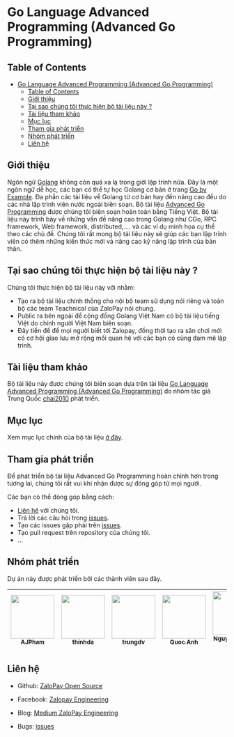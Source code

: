 # Go Language Advanced Programming (Advanced Go Programming)

## Table of Contents
- [Go Language Advanced Programming (Advanced Go Programming)](#Go-Language-Advanced-Programming-Advanced-Go-Programming)
  - [Table of Contents](#Table-of-Contents)
  - [Giới thiệu](#Gi%E1%BB%9Bi-thi%E1%BB%87u)
  - [Tại sao chúng tôi thực hiện bộ tài liệu này ?](#T%E1%BA%A1i-sao-ch%C3%BAng-t%C3%B4i-th%E1%BB%B1c-hi%E1%BB%87n-b%E1%BB%99-t%C3%A0i-li%E1%BB%87u-n%C3%A0y)
  - [Tài liệu tham khảo](#T%C3%A0i-li%E1%BB%87u-tham-kh%E1%BA%A3o)
  - [Mục lục](#M%E1%BB%A5c-l%E1%BB%A5c)
  - [Tham gia phát triển](#Tham-gia-ph%C3%A1t-tri%E1%BB%83n)
  - [Nhóm phát triển](#Nh%C3%B3m-ph%C3%A1t-tri%E1%BB%83n)
  - [Liên hệ](#Li%C3%AAn-h%E1%BB%87)
  
## Giới thiệu

Ngôn ngữ [Golang]() không còn quá xa lạ trong giới lập trình nữa. Đây là một ngôn ngữ dễ học, các bạn có thể tự học Golang cơ bản ở trang [Go by Example](https://gobyexample.com/). Đa phần các tài liệu về Golang từ cơ bản hay đến nâng cao đều do các nhà lập trình viên nước ngoài biên soạn. Bộ tài liệu [Advanced Go Programming](#Go-Language-Advanced-Programming-Advanced-Go-Programming) được chúng tôi biên soạn hoàn toàn bằng Tiếng Việt. Bộ tài liệu này trình bày về những vấn đề nâng cao trong Golang như CGo, RPC framework, Web framework, distributed,.... và các ví dụ minh họa cụ thể theo các chủ đề. Chúng tôi rất mong bộ tài liệu này sẽ giúp các bạn lập trình viên có thêm những kiến thức mới và nâng cao kỹ năng lập trình của bản thân.

## Tại sao chúng tôi thực hiện bộ tài liệu này ?

Chúng tôi thực hiện bộ tài liệu này với nhằm:

- Tạo ra bộ tài liệu chính thống cho nội bộ team sử dụng nói riêng và toàn bộ các team Teachnical của ZaloPay nói chung.
- Public ra bên ngoài để cộng đồng Golang Việt Nam có bộ tài liệu tiếng Việt do chính người Việt Nam biên soạn.
- Đây tiền đề để mọi người biết tới Zalopay, đồng thời tạo ra sân chơi mới có cơ hội giao lưu mở rộng mối quan hệ với các bạn có cùng đam mê lập trình.
  
## Tài liệu tham khảo

Bộ tài liệu này được chúng tôi biên soạn dựa trên tài liệu [Go Language Advanced Programming (Advanced Go Programming)](https://github.com/chai2010/advanced-go-programming-book) do nhóm tác giả Trung Quốc [chai2010](https://github.com/chai2010) phát triển.

## Mục lục

Xem mục lục chính của bộ tài liệu [ở đây](./SUMMARY.md).

## Tham gia phát triển

Để phát triển bộ tài liệu Advanced Go Programming hoàn chỉnh hơn trong tương lai, chúng tôi rất vui khi nhận được sự đóng góp từ mọi người.

Các bạn có thể đóng góp bằng cách:

- [Liên hệ](#li%C3%AAn-h%E1%BB%87) với chúng tôi.
- Trả lời các câu hỏi trong [issues]().
- Tạo các issues gặp phải trên [issues]().
- Tạo pull request trên repository của chúng tôi.
- ...

## Nhóm phát triển

Dự án này được phát triển bởi các thành viên sau đây. 

| [<img src="https://avatars1.githubusercontent.com/u/38773351?s=460&v=4" width="100px;"/><br /><sub><b>AJPham</b></sub>](https://github.com/phamtai97) | [<img src="https://avatars1.githubusercontent.com/u/26034284?s=460&v=4" width="100px;"/><br /><sub><b>thinhda</b></sub>](https://github.com/thinhdanggroup) | [<img src="https://avatars3.githubusercontent.com/u/10187757?s=460&v=4" width="100px;"/><br /><sub><b>trungdv</b></sub>](https://github.com/dvt1996) | [<img src="https://avatars2.githubusercontent.com/u/23535926?s=460&v=4" width="100px;"/><br /><sub><b>Quoc Anh</b></sub>](https://github.com/quocanh1897) | [<img src="https://avatars2.githubusercontent.com/u/32214488?s=400&v=4" width="100px;"/><br /><sub><b>Nguyễn Huỳnh Thoại</b></sub>](https://github.com/thoainguyen) | [<img src="https://avatars1.githubusercontent.com/u/3270746?s=460&v=4" width="100px;"/><br /><sub><b>Anh Le (Andy)</b></sub>](https://github.com/anhldbk) |
| :---------------------------------------------------------------------------------------------------------------------------------------------------: | :---------------------------------------------------------------------------------------------------------------------------------------------------------: | :--------------------------------------------------------------------------------------------------------------------------------------------------: | :-------------------------------------------------------------------------------------------------------------------------------------------------------: | :-----------------------------------------------------------------------------------------------------------------------------------------------------------------: | :-------------------------------------------------------------------------------------------------------------------------------------------------------: |

## Liên hệ

- Github: [ZaloPay Open Source](https://github.com/zalopay-oss)
  
- Facebook: [Zalopay Engineering](https://www.facebook.com/zalopay.engineering/)

- Blog: [Medium ZaloPay Engineering](https://medium.com/zalopay-engineering)

- Bugs: [issues]()
